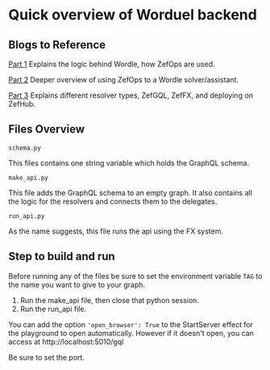 # Quick overview of Worduel backend

## Blogs to Reference

[Part 1](https://zef.zefhub.io/blog/wordle-using-zefops) Explains the logic behind Wordle, how ZefOps are used.

[Part 2](https://zef.zefhub.io/blog/wordle-solver-one-line) Deeper overview of using ZefOps to a Wordle solver/assistant.


[Part 3](https://zef.zefhub.io/blog/worduel-gql-backend) Explains different resolver types, ZefGQL, ZefFX, and deploying on ZefHub.

## Files Overview

    schema.py 

This files contains one string variable which holds the GraphQL schema.

    make_api.py 

This file adds the GraphQL schema to an empty graph. It also contains all the logic for the resolvers and connects them to the delegates. 

    run_api.py 

As the name suggests, this file runs the api using the FX system.


## Step to build and run

Before running any of the files be sure to set the environment variable `TAG` to the name you want to give to your graph.

1. Run the make_api file, then close that python session.
2. Run the run_api file.

You can add the option `'open_browser': True` to the StartServer effect for the playground to open automatically.
However if it doesn't open, you can access at http://localhost:5010/gql

Be sure to set the port.